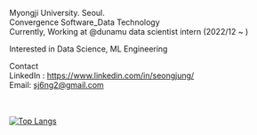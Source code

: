 Myongji University. Seoul. <br />
Convergence Software_Data Technology <br />
Currently, Working at @dunamu data scientist intern (2022/12 ~ )

Interested in Data Science, ML Engineering<br />


Contact <br />
LinkedIn : https://www.linkedin.com/in/seongjung/ <br />
Email: sj6ng2@gmail.com <br />
<br />
<br />
<!-- [![Anurag's GitHub stats](https://github-readme-stats.vercel.app/api?username=wnd180&count_private=true&show_icons=true)](https://github.com/anuraghazra/github-readme-stats) -->
[![Top Langs](https://github-readme-stats.vercel.app/api/top-langs/?username=wnd180&layout=compact&langs_count=6)](https://github.com/anuraghazra/github-readme-stats) 
